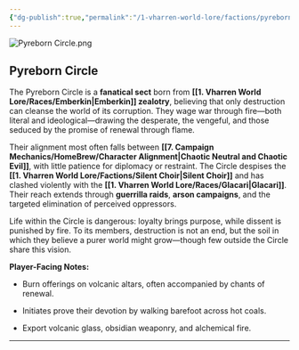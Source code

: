 ```yaml
---
{"dg-publish":true,"permalink":"/1-vharren-world-lore/factions/pyreborn-circle/"}
---
```


![Pyreborn Circle.png](/img/user/z.%20Assets/Pyreborn%20Circle.png)

##  **Pyreborn Circle**

The Pyreborn Circle is a **fanatical sect** born from **[[1. Vharren World Lore/Races/Emberkin\|Emberkin]] zealotry**, believing that only destruction can cleanse the world of its corruption. They wage war through fire—both literal and ideological—drawing the desperate, the vengeful, and those seduced by the promise of renewal through flame.

Their alignment most often falls between **[[7. Campaign Mechanics/HomeBrew/Character Alignment\|Chaotic Neutral and Chaotic Evil]]**, with little patience for diplomacy or restraint. The Circle despises the **[[1. Vharren World Lore/Factions/Silent Choir\|Silent Choir]]** and has clashed violently with the **[[1. Vharren World Lore/Races/Glacari\|Glacari]]**. Their reach extends through **guerrilla raids**, **arson campaigns**, and the targeted elimination of perceived oppressors.

Life within the Circle is dangerous: loyalty brings purpose, while dissent is punished by fire. To its members, destruction is not an end, but the soil in which they believe a purer world might grow—though few outside the Circle share this vision.

**Player-Facing Notes:**

- Burn offerings on volcanic altars, often accompanied by chants of renewal.
    
- Initiates prove their devotion by walking barefoot across hot coals.
    
- Export volcanic glass, obsidian weaponry, and alchemical fire.

---

